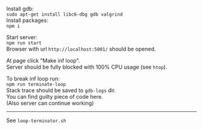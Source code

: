Install gdb:  
 `sudo apt-get install libc6-dbg gdb valgrind`  
Install packages:  
 `npm i`

Start server:  
 `npm run start`  
Browser with url `http://localhost:5001/` should be opened.  

At page click "Make inf loop".  
Server should be fully blocked with 100% CPU usage (see `htop`).

To break inf loop run:  
 `npm run terminate-loop`  
Stack trace should be saved to `gdb-logs` dir.  
You can find guilty piece of code here.  
(Also server can continue working)

---

See `loop-terminator.sh`
